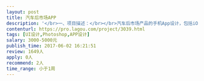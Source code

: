 ```yaml
---                
layout: post       
title: 汽车后市场APP           
description: '</br>一、项目描述：</br></br>汽车后市场产品的手机App设计，包括iOS和Android两端，主要做汽车维修，保养，洗车等服务</br>'     
contenturl: https://pro.lagou.com/project/3039.html      
tags: [UI设计,Photoshop,APP设计]            
salary: 3000-5000元          
publish_time: 2017-06-02 16:21:51         
review: 1649人                   
apply: 0人                   
recommend: 2人                   
time_range: 小于1周              
---                 
```

